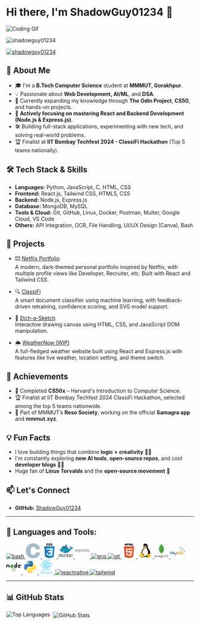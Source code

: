 # Hi there, I'm ShadowGuy01234 👋  

![Coding Gif](https://media.giphy.com/media/qgQUggAC3Pfv687qPC/giphy.gif)

<p align="left"> 
  <img src="https://komarev.com/ghpvc/?username=shadowguy01234&label=Profile%20views&color=0e75b6&style=flat" alt="shadowguy01234" />
</p>

<p align="left"> 
  <a href="https://github.com/ryo-ma/github-profile-trophy">
    <img src="https://github-profile-trophy.vercel.app/?username=shadowguy01234&theme=onedark" alt="shadowguy01234" />
  </a> 
</p>

## 🚀 About Me  
- 🎓 I'm a **B.Tech Computer Science** student at **MMMUT, Gorakhpur**.  
- 💡 Passionate about **Web Development, AI/ML**, and **DSA**.  
- 🌱 Currently expanding my knowledge through **The Odin Project**, **CS50**, and hands-on projects.  
- 🧠 **Actively focusing on mastering React and Backend Development (Node.js & Express.js)**.  
- 🛠️ Building full-stack applications, experimenting with new tech, and solving real-world problems.  
- 🏆 Finalist at **IIT Bombay Techfest 2024 - ClassiFi Hackathon** (Top 5 teams nationally).  

## 🛠️ Tech Stack & Skills  
- **Languages:** Python, JavaScript, C, HTML, CSS  
- **Frontend:** React.js, Tailwind CSS, HTML5, CSS  
- **Backend:** Node.js, Express.js  
- **Database:** MongoDB, MySQL  
- **Tools & Cloud:** Git, GitHub, Linux, Docker, Postman, Multer, Google Cloud, VS Code  
- **Others:** API Integration, OCR, File Handling, UI/UX Design (Canva), Bash  

## 🚧 Projects  
- 🎞️ [Netflix Portfolio](https://github.com/ShadowGuy01234/Portfolio)  
  A modern, dark-themed personal portfolio inspired by Netflix, with multiple profile views like Developer, Recruiter, etc. Built with React and Tailwind CSS.

- 🔍 [ClassiFi](https://github.com/ShadowGuy01234/Classifi)  
  A smart document classifier using machine learning, with feedback-driven retraining, confidence scoring, and SVG model support.  

- 🎨 [Etch-a-Sketch](https://github.com/ShadowGuy01234/Etch-a-Sketch)  
  Interactive drawing canvas using HTML, CSS, and JavaScript DOM manipulation.  

- 🌦️ [WeatherNow (WIP)](https://github.com/ShadowGuy01234/Weather-app)  
  A full-fledged weather website built using React and Express.js with features like live weather, location setting, and theme switch.

## 🎯 Achievements  
- 🧠 Completed **CS50x** – Harvard's Introduction to Computer Science.
- 🏆 Finalist at IIT Bombay Techfest 2024 ClassiFi Hackathon, selected among the top 5 teams nationwide.
- 🧩 Part of MMMUT’s **Reso Society**, working on the official **Samagra app** and **mmmut.xyz**.

## 💡 Fun Facts  
- I love building things that combine **logic + creativity** 🎨🧠  
- I'm constantly exploring **new AI tools**, **open-source repos**, and cool **developer blogs** 🧑‍💻  
- Huge fan of **Linus Torvalds** and the **open-source movement** 🐧  

## 📫 Let's Connect  
- **GitHub:** [ShadowGuy01234](https://github.com/ShadowGuy01234)  

---

## 🔧 Languages and Tools:
<p align="left">
  <a href="https://www.gnu.org/software/bash/" target="_blank" rel="noreferrer">
    <img src="https://www.vectorlogo.zone/logos/gnu_bash/gnu_bash-icon.svg" alt="bash" width="40" height="40"/> 
  </a> 
  <a href="https://www.cprogramming.com/" target="_blank" rel="noreferrer"> 
    <img src="https://raw.githubusercontent.com/devicons/devicon/master/icons/c/c-original.svg" alt="c" width="40" height="40"/> 
  </a> 
  <a href="https://www.w3schools.com/css/" target="_blank" rel="noreferrer"> 
    <img src="https://raw.githubusercontent.com/devicons/devicon/master/icons/css3/css3-original-wordmark.svg" alt="css3" width="40" height="40"/> 
  </a> 
  <a href="https://www.docker.com/" target="_blank" rel="noreferrer"> 
    <img src="https://raw.githubusercontent.com/devicons/devicon/master/icons/docker/docker-original-wordmark.svg" alt="docker" width="40" height="40"/> 
  </a> 
  <a href="https://expressjs.com" target="_blank" rel="noreferrer"> 
    <img src="https://raw.githubusercontent.com/devicons/devicon/master/icons/express/express-original-wordmark.svg" alt="express" width="40" height="40"/> 
  </a> 
  <a href="https://cloud.google.com" target="_blank" rel="noreferrer"> 
    <img src="https://www.vectorlogo.zone/logos/google_cloud/google_cloud-icon.svg" alt="gcp" width="40" height="40"/> 
  </a> 
  <a href="https://git-scm.com/" target="_blank" rel="noreferrer"> 
    <img src="https://www.vectorlogo.zone/logos/git-scm/git-scm-icon.svg" alt="git" width="40" height="40"/> 
  </a> 
  <a href="https://www.w3.org/html/" target="_blank" rel="noreferrer"> 
    <img src="https://raw.githubusercontent.com/devicons/devicon/master/icons/html5/html5-original-wordmark.svg" alt="html5" width="40" height="40"/> 
  </a> 
  <a href="https://www.linux.org/" target="_blank" rel="noreferrer"> 
    <img src="https://raw.githubusercontent.com/devicons/devicon/master/icons/linux/linux-original.svg" alt="linux" width="40" height="40"/> 
  </a> 
  <a href="https://www.mongodb.com/" target="_blank" rel="noreferrer"> 
    <img src="https://raw.githubusercontent.com/devicons/devicon/master/icons/mongodb/mongodb-original-wordmark.svg" alt="mongodb" width="40" height="40"/> 
  </a> 
  <a href="https://www.mysql.com/" target="_blank" rel="noreferrer"> 
    <img src="https://raw.githubusercontent.com/devicons/devicon/master/icons/mysql/mysql-original-wordmark.svg" alt="mysql" width="40" height="40"/> 
  </a> 
  <a href="https://nodejs.org" target="_blank" rel="noreferrer"> 
    <img src="https://raw.githubusercontent.com/devicons/devicon/master/icons/nodejs/nodejs-original-wordmark.svg" alt="nodejs" width="40" height="40"/> 
  </a> 
  <a href="https://www.python.org" target="_blank" rel="noreferrer"> 
    <img src="https://raw.githubusercontent.com/devicons/devicon/master/icons/python/python-original.svg" alt="python" width="40" height="40"/> 
  </a> 
  <a href="https://reactjs.org/" target="_blank" rel="noreferrer"> 
    <img src="https://raw.githubusercontent.com/devicons/devicon/master/icons/react/react-original-wordmark.svg" alt="react" width="40" height="40"/> 
  </a> 
  <a href="https://reactnative.dev/" target="_blank" rel="noreferrer"> 
    <img src="https://reactnative.dev/img/header_logo.svg" alt="reactnative" width="40" height="40"/> 
  </a> 
  <a href="https://tailwindcss.com/" target="_blank" rel="noreferrer"> 
    <img src="https://www.vectorlogo.zone/logos/tailwindcss/tailwindcss-icon.svg" alt="tailwind" width="40" height="40"/> 
  </a> 
</p>

---

## 📊 GitHub Stats
<p>
  <img align="left" src="https://github-readme-stats.vercel.app/api/top-langs?username=shadowguy01234&show_icons=true&locale=en&layout=compact&theme=tokyonight" alt="Top Languages" />
</p>

<p>&nbsp;
  <img align="center" src="https://github-readme-stats.vercel.app/api?username=shadowguy01234&show_icons=true&locale=en&theme=tokyonight" alt="GitHub Stats" />
</p>





